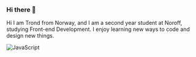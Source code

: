 ### Hi there 👋

Hi I am Trond from Norway, and I am a second year student at Noroff, studying Front-end Development. I enjoy learning new ways to code and design new things.





![JavaScript](https://img.shields.io/badge/-JavaScript-black?style=flat-square&logo=javascript)

